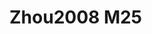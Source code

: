 # Zhou2008 M25
<a name="material" />
<script type="application/ld+json">

  {
    "@context": "https://schema.org/",
    "@type": "ChemicalSubstance",
    "http://purl.org/dc/terms/conformsTo":
      {
        "@type": "CreativeWork",
        "@id": "https://bioschemas.org/profiles/ChemicalSubstance/0.4-RELEASE/"
      },
    "@id": "https://egonw.github.io/nanowiki/nanowiki237.html#material",
    "name": "Zhou2008 M25",
    "sameAs: "http://127.0.0.1/mediawiki/index.php/Special:URIResolver/Zhou2008_M25"
  }
</script>

